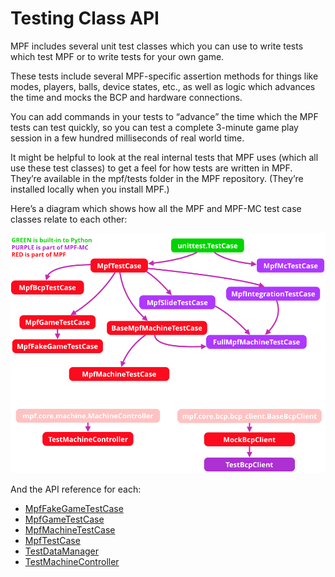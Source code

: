 
# Testing Class API

MPF includes several unit test classes which you can use to write tests which test MPF or to write tests for your own game.

These tests include several MPF-specific assertion methods for things like modes, players, balls, device states, etc., as well as logic which advances the time and mocks the BCP and hardware connections.

You can add commands in your tests to “advance” the time which the MPF tests can test quickly, so you can test a complete 3-minute game play session in a few hundred milliseconds of real world time.

It might be helpful to look at the real internal tests that MPF uses (which all use these test classes) to get a feel for how tests are written in MPF. They’re available in the mpf/tests folder in the MPF repository. (They’re installed locally when you install MPF.)

Here’s a diagram which shows how all the MPF and MPF-MC test case classes relate to each other:

![Testing Classes](testing_class_api/test_classes.png)

And the API reference for each:

* [MpfFakeGameTestCase](testing_class_api/MpfFakeGameTestCase.md)
* [MpfGameTestCase](testing_class_api/MpfGameTestCase.md)
* [MpfMachineTestCase](testing_class_api/MpfMachineTestCase.md)
* [MpfTestCase](testing_class_api/MpfTestCase.md)
* [TestDataManager](testing_class_api/TestDataManager.md)
* [TestMachineController](testing_class_api/TestMachineController.md)
